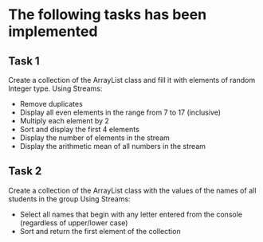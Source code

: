 # The following tasks has been implemented

## Task 1

Create a collection of the ArrayList class and fill it with elements of random Integer type.
Using Streams:

- Remove duplicates
- Display all even elements in the range from 7 to 17 (inclusive)
- Multiply each element by 2
- Sort and display the first 4 elements
- Display the number of elements in the stream
- Display the arithmetic mean of all numbers in the stream

## Task 2

Create a collection of the ArrayList class with the values ​​of the names of all students in the group
Using Streams:

- Select all names that begin with any letter entered from the console (regardless of upper/lower case)
- Sort and return the first element of the collection